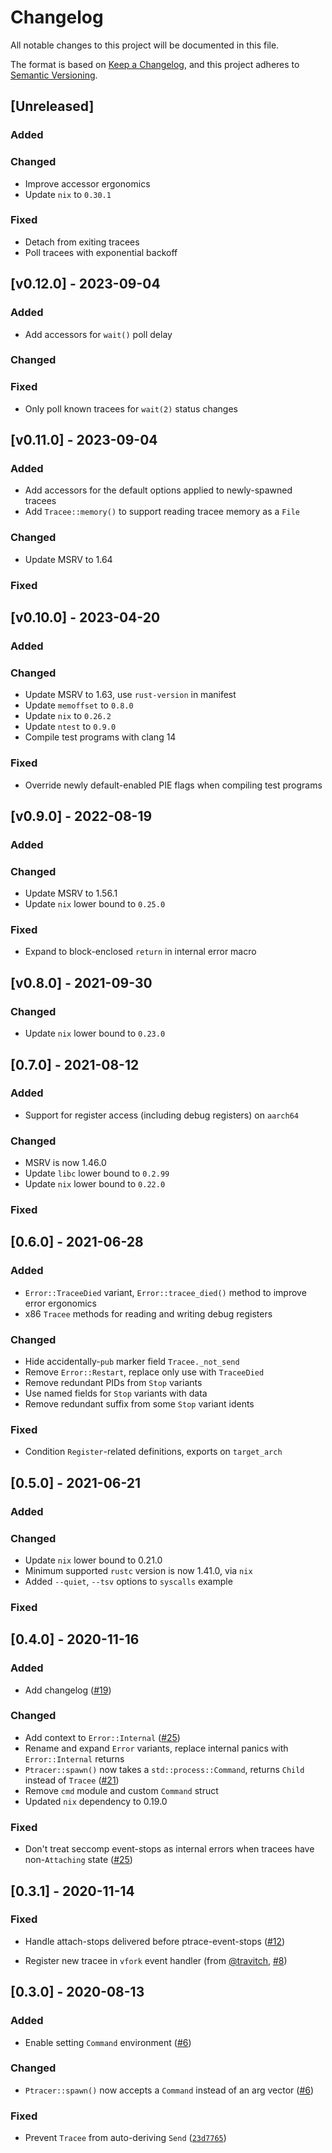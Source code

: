 # Changelog

All notable changes to this project will be documented in this file.

The format is based on [Keep a Changelog](https://keepachangelog.com/en/1.0.0/),
and this project adheres to [Semantic Versioning](https://semver.org/spec/v2.0.0.html).

## [Unreleased]

### Added

### Changed

- Improve accessor ergonomics
- Update `nix` to `0.30.1`

### Fixed
- Detach from exiting tracees
- Poll tracees with exponential backoff

## [v0.12.0] - 2023-09-04

### Added

- Add accessors for `wait()` poll delay

### Changed

### Fixed

- Only poll known tracees for `wait(2)` status changes

## [v0.11.0] - 2023-09-04

### Added

- Add accessors for the default options applied to newly-spawned tracees
- Add `Tracee::memory()` to support reading tracee memory as a `File`

### Changed

- Update MSRV to 1.64

### Fixed

## [v0.10.0] - 2023-04-20

### Added

### Changed

- Update MSRV to 1.63, use `rust-version` in manifest
- Update `memoffset` to `0.8.0`
- Update `nix` to `0.26.2`
- Update `ntest` to `0.9.0`
- Compile test programs with clang 14

### Fixed

- Override newly default-enabled PIE flags when compiling test programs

## [v0.9.0] - 2022-08-19

### Added

### Changed

- Update MSRV to 1.56.1
- Update `nix` lower bound to `0.25.0`

### Fixed

- Expand to block-enclosed `return` in internal error macro

## [v0.8.0] - 2021-09-30

### Changed

- Update `nix` lower bound to `0.23.0`

## [0.7.0] - 2021-08-12

### Added

- Support for register access (including debug registers) on `aarch64`

### Changed

- MSRV is now 1.46.0
- Update `libc` lower bound to `0.2.99`
- Update `nix` lower bound to `0.22.0`

### Fixed

## [0.6.0] - 2021-06-28

### Added

- `Error::TraceeDied` variant, `Error::tracee_died()` method to improve error ergonomics
- x86 `Tracee` methods for reading and writing debug registers

### Changed

- Hide accidentally-`pub` marker field `Tracee._not_send`
- Remove `Error::Restart`, replace only use with `TraceeDied`
- Remove redundant PIDs from `Stop` variants
- Use named fields for `Stop` variants with data
- Remove redundant suffix from some `Stop` variant idents

### Fixed

- Condition `Register`-related definitions, exports on `target_arch`

## [0.5.0] - 2021-06-21

### Added

### Changed

- Update `nix` lower bound to 0.21.0
- Minimum supported `rustc` version is now 1.41.0, via `nix`
- Added `--quiet`, `--tsv` options to `syscalls` example

### Fixed

## [0.4.0] - 2020-11-16

### Added

- Add changelog ([#19](https://github.com/ranweiler/pete/pull/19))

### Changed

- Add context to `Error::Internal` ([#25](https://github.com/ranweiler/pete/pull/25))
- Rename and expand `Error` variants, replace internal panics with `Error::Internal` returns
- `Ptracer::spawn()` now takes a `std::process::Command`, returns `Child` instead of `Tracee` ([#21](https://github.com/ranweiler/pete/pull/21))
- Remove `cmd` module and custom `Command` struct
- Updated `nix` dependency to 0.19.0

### Fixed

- Don't treat seccomp event-stops as internal errors when tracees have non-`Attaching` state ([#25](https://github.com/ranweiler/pete/pull/25))

## [0.3.1] - 2020-11-14

### Fixed

- Handle attach-stops delivered before ptrace-event-stops ([#12](https://github.com/ranweiler/pete/pull/12))

- Register new tracee in `vfork` event handler (from [@travitch](https://github.com/travitch), [#8](https://github.com/ranweiler/pete/pull/8))

## [0.3.0] - 2020-08-13

### Added

- Enable setting `Command` environment ([#6](https://github.com/ranweiler/pete/pull/6))

### Changed

- `Ptracer::spawn()` now accepts a `Command` instead of an arg vector ([#6](https://github.com/ranweiler/pete/pull/6))

### Fixed

- Prevent `Tracee` from auto-deriving `Send` ([`23d7765`](https://github.com/ranweiler/pete/commit/23d77651f4badec449109aa7c02f97e768297bcb))
